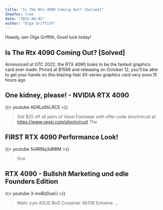 ```yaml
---
title: "Is The Rtx 4090 Coming Out? [Solved]"
ShowToc: true 
date: "2022-04-03"
author: "Olga Griffith" 
---
```


Howdy, iam Olga Griffith, Good luck today!
## Is The Rtx 4090 Coming Out? [Solved]
Announced at GTC 2022, the RTX 4090 looks to be the fastest graphics card ever made. Priced at $1599 and releasing on October 12, you'll be able to get your hands on this blazing-fast 40-series graphics card very soon.15 hours ago

## One kidney, please!  - NVIDIA RTX 4090
{{< youtube AD9La5bLRCE >}}
>Get $25 off all pairs of Vessi Footwear with offer code shortcircuit at https://www.vessi.com/shortcircuit The 

## FIRST RTX 4090 Performance Look!
{{< youtube 5sRRNq3dRBM >}}
>first 

## RTX 4090 - Bullshit Marketing und edle Founders Edition
{{< youtube 3-inoBzDueU >}}
>Mehr zum ASUS RoG Crosshair X670E Extreme ...


